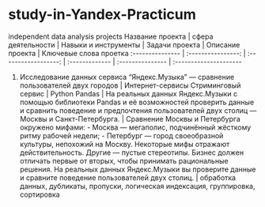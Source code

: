 # study-in-Yandex-Practicum
independent data analysis projects
Название проекта | сфера деятельности | Навыки и инструменты | Задачи проекта | Описание проекта | Ключевые слова проетка
:--------------- | :----------------: | :------------------: | :------------- | :--------------- | :---------------------
1. Исследование данных сервиса “Яндекс.Музыка” — сравнение пользователей двух городов | Интернет-сервисы Стриминговый сервис | Python Pandas | На реальных данных Яндекс.Музыки c помощью библиотеки Pandas и её возможностей проверить данные и сравнить поведение и предпочтения пользователей двух столиц — Москвы и Санкт-Петербурга. | Сравнение Москвы и Петербурга окружено мифами: - Москва — мегаполис, подчинённый жёсткому ритму рабочей недели; - Петербург — город своеобразной культуры, непохожий на Москву. Некоторые мифы отражают действительность. Другие — пустые стереотипы. Бизнес должен отличать первые от вторых, чтобы принимать рациональные решения. На реальных данных Яндекс.Музыки вы проверите данные и сравните поведение пользователей двух столиц. | обработка данных, дубликаты, пропуски, логическая индексация, группировка, сортировка
